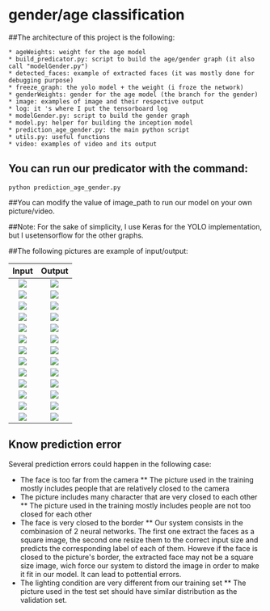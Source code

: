 # gender/age classification

##The architecture of this project is the following:

    * ageWeights: weight for the age model
    * build_predicator.py: script to build the age/gender graph (it also call "modelGender.py")
    * detected_faces: example of extracted faces (it was mostly done for debugging purpose)
    * freeze_graph: the yolo model + the weight (i froze the network)
    * genderWeights: gender for the age model (the branch for the gender)
    * image: examples of image and their respective output
    * log: it 's where I put the tensorboard log
    * modelGender.py: script to build the gender graph 
    * model.py: helper for building the inception model
    * prediction_age_gender.py: the main python script
    * utils.py: useful functions
    * video: examples of video and its output

## You can run our predicator with the command:

```python prediction_age_gender.py```

##You can modify the value of image_path to run our model on your own picture/video.

##Note: For the sake of simplicity, I use Keras for the YOLO implementation, but I usetensorflow for the other graphs.

##The following pictures are example of input/output:

Input            |  Output
:-------------------------:|:-------------------------:
![](/image/Capture.jpg?raw=true)  |  ![](/image/Capture_detected.jpg?raw=true)
![](/image/image_extracted1.jpg?raw=true)  |  ![](/image/image_extracted1_detected.jpg?raw=true)
![](/image/webcam.jpg?raw=true)  |  ![](/image/webcam_detected.jpg?raw=true)
![](/image/olivier.jpg?raw=true)  |  ![](/image/olivier_detected.jpg?raw=true)
![](/image/webcam_test.jpg?raw=true)  |  ![](/image/webcam_test_detected.jpg?raw=true)
![](/image/big_bang_theory.jpg?raw=true)  |  ![](/image/big_bang_theory_detected.jpg?raw=true)
![](/image/big_bang_theory2.jpg?raw=true)  |  ![](/image/big_bang_theory2_detected.jpg?raw=true)
![](/image/big_bang_theory3.jpg?raw=true)  |  ![](/image/big_bang_theory3_detected.jpg?raw=true)
![](/image/friends.jpg?raw=true)  |  ![](/image/friends_detected.jpg?raw=true)
![](/image/game-of-thrones.jpg?raw=true)  |  ![](/image/game-of-thrones_detected.jpg?raw=true)
![](/image/how_I_met_your_mother.jpg?raw=true)  |  ![](/image/how_I_met_your_mother_detected.jpg?raw=true)
![](/image/selfi.jpg?raw=true)  |  ![](/image/selfi_detected.jpg?raw=true)
![](/image/selfi2.jpg?raw=true)  |  ![](/image/selfi2_detected.jpg?raw=true)

## Know prediction error

Several prediction errors could happen in the following case:
* The face is too far from the camera
** The picture used in the training mostly includes people that are relatively closed to the camera
* The picture includes many character that are very closed to each other
** The picture used in the training mostly includes people are not too closed for each other
* The face is very closed to the border
** Our system consists in the combinasion of 2 neural networks. The first one extract the faces as a square image, the second one resize them to the correct input size and predicts the corresponding label of each of them. Howeve if the face is closed to the picture's border, the extracted face may not be a square size image, wich force our system to distord the image in order to make it fit in our model. It can lead to pottential errors.
* The lighting condition are very different from our training set
** The picture used in the test set should have similar distribution as the validation set.



